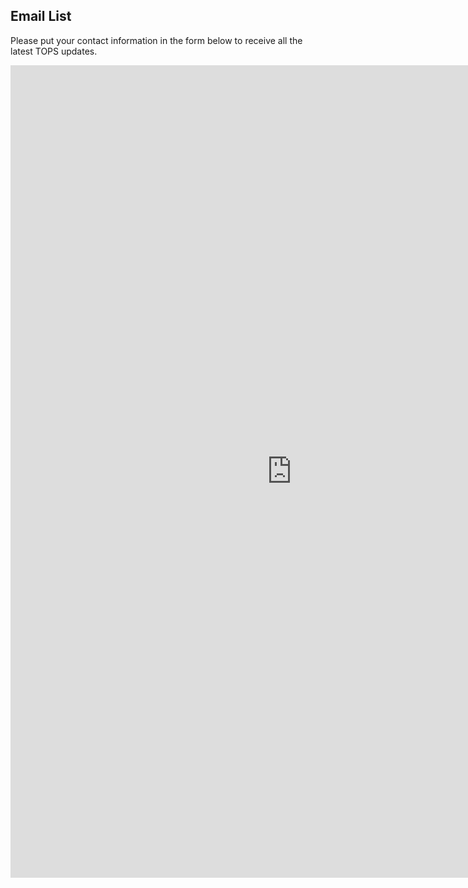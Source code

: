 ﻿## Email List

Please put your contact information in the form below to receive all the latest TOPS updates.

<iframe src="https://www.jotform.com/form/220245182963051" height="1300px" width="900px" frameborder="0"></iframe>
